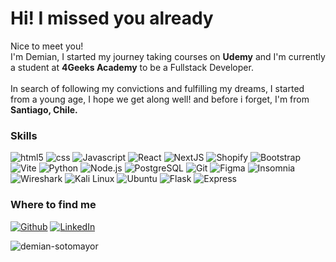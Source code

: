 
<!-- Title -->
<h1>Hi! I missed you already</h1>

<!-- Subtitle -->
<p>Nice to meet you!<br>
I'm Demian, I started my journey taking courses on <b>Udemy</b> and I'm currently a student at <b>4Geeks Academy</b> to be a Fullstack Developer.  <br><br>
In search of following my convictions and fulfilling my dreams, I started from a young age, I hope we get along well! and before i forget, I'm from <img src="https://cdn-icons-png.flaticon.com/512/323/323284.png" width="14"> <b>Santiago, Chile.</b>
</p>

<!-- Skills -->
<h3>Skills</h3>
<p>
  <img alt="html5" src="https://img.shields.io/badge/-HTML5-%23b3535e?style=flat-square&logo=html5&logoColor=white&color=d06f49" />
  <img alt="css" src="https://img.shields.io/badge/CSS-%23cda043?style=flat-square&logo=css3&logoColor=white&color=6066C6" />
  <img alt="Javascript" src="https://img.shields.io/badge/Javascript-%23ad5149?style=flat-square&logo=javascript&logoColor=white&color=e3b005" />
  <img alt="React" src="https://img.shields.io/badge/-React-%23ac5d8b?style=flat-square&logo=react&logoColor=white&color=6987D5" />
  <img alt="NextJS" src="https://img.shields.io/badge/-NextJS-%23ac5d8b?style=flat-square&logo=nextjs&logoColor=white&color=6987D5" />
  <img alt="Shopify" src="https://img.shields.io/badge/-Shopify-%2383a8cf?style=flat-square&logo=shopify&logoColor=green&color=f5f5f5" />
  <img alt="Bootstrap" src="https://img.shields.io/badge/-Bootstrap-%2383a8cf?style=flat-square&logo=bootstrap&logoColor=white&color=6f42c1" />
  <img alt="Vite" src="https://img.shields.io/badge/-Vite-%2383a8cf?style=flat-square&logo=vite&logoColor=white&color=5d30ef" />
  <img alt="Python" src="https://img.shields.io/badge/-Python-%237f6aad?style=flat-square&logo=python&logoColor=white&color=0367A6" />

  <img alt="Node.js" src="https://img.shields.io/badge/-Node.js-%2383a8cf?style=flat-square&logo=node.js&logoColor=white&color=3e9e6b" />
  <img alt="PostgreSQL" src="https://img.shields.io/badge/-PostgreSQL-%236a7aad?style=flat-square&logo=postgresql&logoColor=white&color=3366FF" />
  <img alt="Git" src="https://img.shields.io/badge/-Git-%2383a8cf?style=flat-square&logo=git&logoColor=white&color=d06f49" />
  <img alt="Figma" src="https://img.shields.io/badge/-Figma-%2383a8cf?style=flat-square&logo=figma&logoColor=white&color=4a89c9" />
  <img alt="Insomnia" src="https://img.shields.io/badge/-Insomnia-%2383a8cf?style=flat-square&logo=insomnia&logoColor=white&color=4a04bf" />
  <img alt="Wireshark" src="https://img.shields.io/badge/-Wireshark-%2383a8cf?style=flat-square&logo=wireshark&logoColor=white&color=4a89c9" />
  <img alt="Kali Linux" src="https://img.shields.io/badge/-Kali Linux-%2383a8cf?style=flat-square&logo=kaliLinux&logoColor=black&color=4a89c9" />
  <img alt="Ubuntu" src="https://img.shields.io/badge/-Ubuntu-%2383a8cf?style=flat-square&logo=ubuntu&logoColor=orange&color=f5f5f5" />
  <img alt="Flask" src="https://img.shields.io/badge/-Flask-%2383a8cf?style=flat-square&logo=flask&logoColor=black&color=f5f5f5" />
  <img alt="Express" src="https://img.shields.io/badge/-Express-%2383a8cf?style=flat-square&logo=express&logoColor=black&color=f5f5f5" />
</p>

<!-- Social -->
<h3>Where to find me</h3>
<p>
  <a href="https://github.com/demian-sotomayor" target="_blank"><img alt="Github" src="https://img.shields.io/badge/GitHub-%2312100E.svg?&style=for-the-badge&logo=Github&logoColor=white" /></a> <a href="https://www.linkedin.com/in/demian-sotomayor-urrutia" target="_blank"><img alt="LinkedIn" src="https://img.shields.io/badge/linkedin-%230077B5.svg?&style=for-the-badge&logo=linkedin&logoColor=white" /></a> 
</p>

<p>
<img align="center" src="https://github-readme-stats.vercel.app/api/top-langs?username=demian-sotomayor&show_icons=true&locale=en&layout=compact" alt="demian-sotomayor" />

</p>

<!-- Usar cuando tenga más avanzada mi cuenta de github // STATS // -->
<!-- &nbsp;<img align="center" src="https://github-readme-stats.vercel.app/api?username=demian-sotomayor&show_icons=true&locale=en" alt="demian-sotomayor" /> -->
